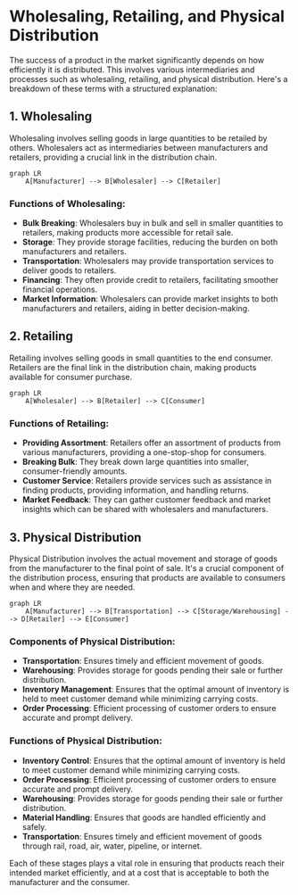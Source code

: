 # Wholesaling, Retailing, and Physical Distribution

The success of a product in the market significantly depends on how efficiently it is distributed. This involves various intermediaries and processes such as wholesaling, retailing, and physical distribution. Here's a breakdown of these terms with a structured explanation:

## 1. Wholesaling

Wholesaling involves selling goods in large quantities to be retailed by others. Wholesalers act as intermediaries between manufacturers and retailers, providing a crucial link in the distribution chain.

```mermaid
graph LR
    A[Manufacturer] --> B[Wholesaler] --> C[Retailer]
```

### Functions of Wholesaling:
- **Bulk Breaking**: Wholesalers buy in bulk and sell in smaller quantities to retailers, making products more accessible for retail sale.
- **Storage**: They provide storage facilities, reducing the burden on both manufacturers and retailers.
- **Transportation**: Wholesalers may provide transportation services to deliver goods to retailers.
- **Financing**: They often provide credit to retailers, facilitating smoother financial operations.
- **Market Information**: Wholesalers can provide market insights to both manufacturers and retailers, aiding in better decision-making.

## 2. Retailing

Retailing involves selling goods in small quantities to the end consumer. Retailers are the final link in the distribution chain, making products available for consumer purchase.

```mermaid
graph LR
    A[Wholesaler] --> B[Retailer] --> C[Consumer]
```

### Functions of Retailing:
- **Providing Assortment**: Retailers offer an assortment of products from various manufacturers, providing a one-stop-shop for consumers.
- **Breaking Bulk**: They break down large quantities into smaller, consumer-friendly amounts.
- **Customer Service**: Retailers provide services such as assistance in finding products, providing information, and handling returns.
- **Market Feedback**: They can gather customer feedback and market insights which can be shared with wholesalers and manufacturers.

## 3. Physical Distribution

Physical Distribution involves the actual movement and storage of goods from the manufacturer to the final point of sale. It's a crucial component of the distribution process, ensuring that products are available to consumers when and where they are needed.

```mermaid
graph LR
    A[Manufacturer] --> B[Transportation] --> C[Storage/Warehousing] --> D[Retailer] --> E[Consumer]
```

### Components of Physical Distribution:
- **Transportation**: Ensures timely and efficient movement of goods.
- **Warehousing**: Provides storage for goods pending their sale or further distribution.
- **Inventory Management**: Ensures that the optimal amount of inventory is held to meet customer demand while minimizing carrying costs.
- **Order Processing**: Efficient processing of customer orders to ensure accurate and prompt delivery.


### Functions of Physical Distribution:

- **Inventory Control**: Ensures that the optimal amount of inventory is held to meet customer demand while minimizing carrying costs.
- **Order Processing**: Efficient processing of customer orders to ensure accurate and prompt delivery.
- **Warehousing**: Provides storage for goods pending their sale or further distribution.
- **Material Handling**: Ensures that goods are handled efficiently and safely.
- **Transportation**: Ensures timely and efficient movement of goods through rail, road, air, water, pipeline, or internet.

Each of these stages plays a vital role in ensuring that products reach their intended market efficiently, and at a cost that is acceptable to both the manufacturer and the consumer.